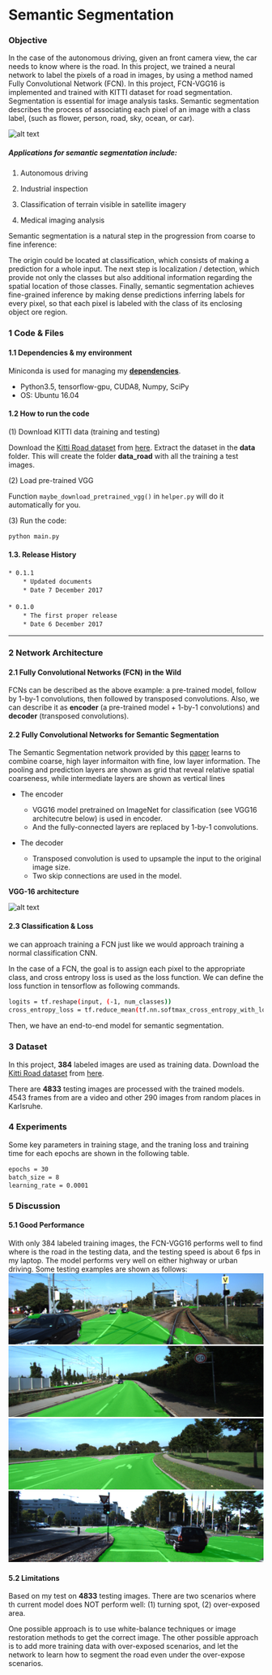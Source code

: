 # **Semantic Segmentation**

### Objective
In the case of the autonomous driving, given an front camera view, the car
needs to know where is the road. In this project, we trained a neural network
to label the pixels of a road in images, by using a method named Fully
Convolutional Network (FCN). In this project, FCN-VGG16 is implemented and trained
with KITTI dataset for road segmentation.
Segmentation is essential for image analysis tasks. Semantic segmentation describes the process of associating each pixel of an image with a class label, (such as flower, person, road, sky, ocean, or car).


![alt text](https://www.mathworks.com/help/vision/ug/semanticsegmentation_transferlearning.png)

##### Applications for semantic segmentation include:

1. Autonomous driving

2. Industrial inspection

3. Classification of terrain visible in satellite imagery

4. Medical imaging analysis

Semantic segmentation is a natural step in the progression from coarse to fine inference:

The origin could be located at classification, which consists of making a prediction for a whole input.
The next step is localization / detection, which provide not only the classes but also additional information regarding the spatial location of those classes.
Finally, semantic segmentation achieves fine-grained inference by making dense predictions inferring labels for every pixel, so that each pixel is labeled with the class of its enclosing object ore region.

### 1 Code & Files





#### 1.1 Dependencies & my environment

Miniconda is used for managing my [**dependencies**](env-gpu-py35.yml).

* Python3.5, tensorflow-gpu, CUDA8, Numpy, SciPy
* OS: Ubuntu 16.04


#### 1.2 How to run the code

(1) Download KITTI data (training and testing)

Download the [Kitti Road dataset](http://www.cvlibs.net/datasets/kitti/eval_road.php)
from [here](http://www.cvlibs.net/download.php?file=data_road.zip).  Extract the
dataset in the **data** folder. This will create the folder **data_road** with all
the training a test images.

(2) Load pre-trained VGG

Function ```maybe_download_pretrained_vgg()``` in ```helper.py``` will do
it automatically for you.

(3) Run the code:
```sh
python main.py
```


#### 1.3. Release History
```sh
* 0.1.1
    * Updated documents
    * Date 7 December 2017

* 0.1.0
    * The first proper release
    * Date 6 December 2017
```

---

### 2 Network Architecture

#### 2.1 Fully Convolutional Networks (FCN) in the Wild



FCNs can be described as the above example: a pre-trained model, follow by
1-by-1 convolutions, then followed by transposed convolutions. Also, we
can describe it as **encoder** (a pre-trained model + 1-by-1 convolutions)
and **decoder** (transposed convolutions).

#### 2.2 Fully Convolutional Networks for Semantic Segmentation


The Semantic Segmentation network provided by this
[paper](https://people.eecs.berkeley.edu/~jonlong/long_shelhamer_fcn.pdf)
learns to combine coarse, high layer informaiton with fine, low layer
information. The pooling and prediction
layers are shown as grid that reveal relative spatial coarseness,
while intermediate layers are shown as vertical lines

* The encoder
    * VGG16 model pretrained on ImageNet for classification (see VGG16
    architecutre below) is used in encoder.
    * And the fully-connected layers are replaced by 1-by-1 convolutions.

* The decoder
    * Transposed convolution is used to upsample the input to the
     original image size.
    * Two skip connections are used in the model.

**VGG-16 architecture**

![alt text](https://www.pyimagesearch.com/wp-content/uploads/2017/03/imagenet_vgg16.png)


#### 2.3 Classification & Loss
we can approach training a FCN just like we would approach training a normal
classification CNN.

In the case of a FCN, the goal is to assign each pixel to the appropriate
class, and cross entropy loss is used as the loss function. We can define
the loss function in tensorflow as following commands.

```sh
logits = tf.reshape(input, (-1, num_classes))
cross_entropy_loss = tf.reduce_mean(tf.nn.softmax_cross_entropy_with_logits(logits, labels))
```
Then, we have an end-to-end model for semantic segmentation.

### 3 Dataset


In this project, **384** labeled images are used as training data.
Download the [Kitti Road dataset](http://www.cvlibs.net/datasets/kitti/eval_road.php)
from [here](http://www.cvlibs.net/download.php?file=data_road.zip).

There are **4833** testing images are processed with the trained models.
4543 frames from are a video and other 290 images from random places in Karlsruhe.


### 4 Experiments

Some key parameters in training stage, and the traning loss and training
time for each epochs are shown in the following table.

    epochs = 30
    batch_size = 8
    learning_rate = 0.0001



### 5 Discussion

#### 5.1 Good Performance

With only 384 labeled training images, the FCN-VGG16 performs well to find
where is the road in the testing data, and the testing speed is about 6
fps in my laptop. The model performs very well on either highway or urban driving.
Some testing examples are shown as follows:
![alt text](https://github.com/sharathsrini/Semantic-Segmentation-for-Kitti-Dataset/blob/master/runs/1527575647.275648/um_000004.png)
![alt text](https://github.com/sharathsrini/Semantic-Segmentation-for-Kitti-Dataset/blob/master/runs/1527575647.275648/umm_000036.png)
![alt text](https://github.com/sharathsrini/Semantic-Segmentation-for-Kitti-Dataset/blob/master/runs/1527575647.275648/umm_000046.png)
![alt text](https://github.com/sharathsrini/Semantic-Segmentation-for-Kitti-Dataset/blob/master/runs/1527575647.275648/umm_000069.png)
#### 5.2 Limitations

Based on my test on **4833** testing images. There are two scenarios where
th current model does NOT perform well: (1) turning spot, (2)
over-exposed area.

One possible approach is to use white-balance techniques or image restoration methods
to get the correct image. The other possible approach is to add more
training data with over-exposed scenarios, and let the network to learn
how to segment the road even under the over-expose scenarios.


